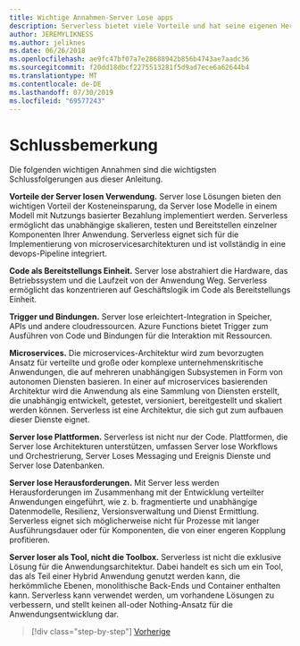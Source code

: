 ```yaml
---
title: Wichtige Annahmen-Server Lose apps
description: Serverless bietet viele Vorteile und hat seine eigenen Herausforderungen. Eine Zusammenfassung der wichtigsten Annahmen dieses Handbuchs.
author: JEREMYLIKNESS
ms.author: jeliknes
ms.date: 06/26/2018
ms.openlocfilehash: ae9fc47bf07a7e28688942b856b4743ae7aadc36
ms.sourcegitcommit: f20dd18dbcf2275513281f5d9ad7ece6a62644b4
ms.translationtype: MT
ms.contentlocale: de-DE
ms.lasthandoff: 07/30/2019
ms.locfileid: "69577243"
---
```

# <a name="conclusion"></a>Schlussbemerkung

Die folgenden wichtigen Annahmen sind die wichtigsten Schlussfolgerungen aus dieser Anleitung.

**Vorteile der Server losen Verwendung.** Server lose Lösungen bieten den wichtigen Vorteil der Kosteneinsparung, da Server lose Modelle in einem Modell mit Nutzungs basierter Bezahlung implementiert werden. Serverless ermöglicht das unabhängige skalieren, testen und Bereitstellen einzelner Komponenten Ihrer Anwendung. Serverless eignet sich für die Implementierung von microservicesarchitekturen und ist vollständig in eine devops-Pipeline integriert.

**Code als Bereitstellungs Einheit.** Server lose abstrahiert die Hardware, das Betriebssystem und die Laufzeit von der Anwendung Weg. Serverless ermöglicht das konzentrieren auf Geschäftslogik im Code als Bereitstellungs Einheit.

**Trigger und Bindungen.** Server lose erleichtert-Integration in Speicher, APIs und andere cloudressourcen. Azure Functions bietet Trigger zum Ausführen von Code und Bindungen für die Interaktion mit Ressourcen.

**Microservices.** Die microservices-Architektur wird zum bevorzugten Ansatz für verteilte und große oder komplexe unternehmenskritische Anwendungen, die auf mehreren unabhängigen Subsystemen in Form von autonomen Diensten basieren. In einer auf microservices basierenden Architektur wird die Anwendung als eine Sammlung von Diensten erstellt, die unabhängig entwickelt, getestet, versioniert, bereitgestellt und skaliert werden können. Serverless ist eine Architektur, die sich gut zum aufbauen dieser Dienste eignet.

**Server lose Plattformen.** Serverless ist nicht nur der Code. Plattformen, die Server lose Architekturen unterstützen, umfassen Server lose Workflows und Orchestrierung, Server Loses Messaging und Ereignis Dienste und Server lose Datenbanken.

**Server lose Herausforderungen.** Mit Server less werden Herausforderungen im Zusammenhang mit der Entwicklung verteilter Anwendungen eingeführt, wie z. b. fragmentierte und unabhängige Datenmodelle, Resilienz, Versionsverwaltung und Dienst Ermittlung. Serverless eignet sich möglicherweise nicht für Prozesse mit langer Ausführungsdauer oder für Komponenten, die von einer engeren Kopplung profitieren.

**Server loser als Tool, nicht die Toolbox.** Serverless ist nicht die exklusive Lösung für die Anwendungsarchitektur. Dabei handelt es sich um ein Tool, das als Teil einer Hybrid Anwendung genutzt werden kann, die herkömmliche Ebenen, monolithische Back-Ends und Container enthalten kann. Serverless kann verwendet werden, um vorhandene Lösungen zu verbessern, und stellt keinen all-oder Nothing-Ansatz für die Anwendungsentwicklung dar.

>[!div class="step-by-step"]
>[Vorherige](serverless-business-scenarios.md)
